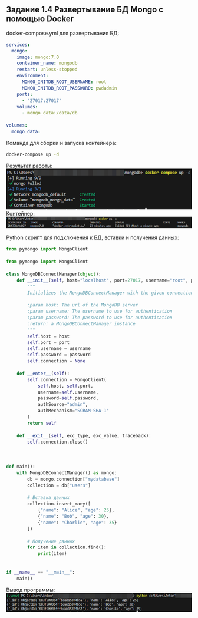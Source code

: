 ## Задание 1.4 Развертывание БД Mongo с помощью Docker

docker-compose.yml для развертывания БД:

```yaml
services:
  mongo:
    image: mongo:7.0
    container_name: mongodb
    restart: unless-stopped
    environment:
      MONGO_INITDB_ROOT_USERNAME: root
      MONGO_INITDB_ROOT_PASSWORD: pwdadmin
    ports:
      - "27017:27017"
    volumes:
      - mongo_data:/data/db

volumes:
  mongo_data:
```

Команда для сборки и запуска контейнера:

```bash
docker-compose up -d
```

Результат работы:
<br>
![docker-compose up -d output](img/docker-compose-up-d.png)
<br>
Контейнер:
<br>
![Docker container](img/docker-container.png)

Python скрипт для подключения к БД, вставки и получения данных:

```python
from pymongo import MongoClient

from pymongo import MongoClient

class MongoDBConnectManager(object):
    def __init__(self, host="localhost", port=27017, username="root", password="pwdadmin"):
        """
        Initializes the MongoDBConnectManager with the given connection parameters.

        :param host: The url of the MongoDB server
        :param username: The username to use for authentication
        :param password: The password to use for authentication
        :return: a MongoDBConnectManager instance
        """
        self.host = host
        self.port = port
        self.username = username
        self.password = password
        self.connection = None

    def __enter__(self):
        self.connection = MongoClient(
            self.host, self.port,
            username=self.username,
            password=self.password,
            authSource="admin",
            authMechanism="SCRAM-SHA-1"
        )
        return self

    def __exit__(self, exc_type, exc_value, traceback):
        self.connection.close()



def main():
    with MongoDBConnectManager() as mongo:
        db = mongo.connection["mydatabase"]
        collection = db["users"]

        # Вставка данных
        collection.insert_many([
            {"name": "Alice", "age": 25},
            {"name": "Bob", "age": 30},
            {"name": "Charlie", "age": 35}
        ])

        # Получение данных
        for item in collection.find():
            print(item)


if __name__ == "__main__":
    main()
```

Вывод программы:
<br>
![Output](img/python-output.png)
